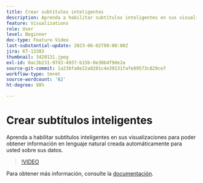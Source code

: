 ```yaml
---
title: Crear subtítulos inteligentes
description: Aprenda a habilitar subtítulos inteligentes en sus visualizaciones para poder obtener información en lenguaje natural creada automáticamente para usted sobre sus datos.
feature: Visualizations
role: User
level: Beginner
doc-type: Feature Video
last-substantial-update: 2023-06-02T00:00:00Z
jira: KT-13383
thumbnail: 3420131.jpeg
exl-id: 0ac3b231-97d3-4937-b15b-0e30b4f9de2a
source-git-commit: 1a23bfa0e22a8201c4e39131fafe09573c829ce7
workflow-type: tm+mt
source-wordcount: '62'
ht-degree: 98%

---
```


# Crear subtítulos inteligentes

Aprenda a habilitar subtítulos inteligentes en sus visualizaciones para poder obtener información en lenguaje natural creada automáticamente para usted sobre sus datos.

>[!VIDEO](https://video.tv.adobe.com/v/3443141/?learn=on&captions=spa)

Para obtener más información, consulte la [documentación](https://experienceleague.adobe.com/docs/analytics-platform/using/cja-workspace/visualizations/intelligent-captions.html?lang=es).
